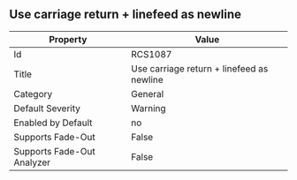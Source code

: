 ## Use carriage return \+ linefeed as newline

Property | Value
--- | --- 
Id | RCS1087
Title | Use carriage return \+ linefeed as newline
Category | General
Default Severity | Warning
Enabled by Default | no
Supports Fade-Out | False
Supports Fade-Out Analyzer | False
